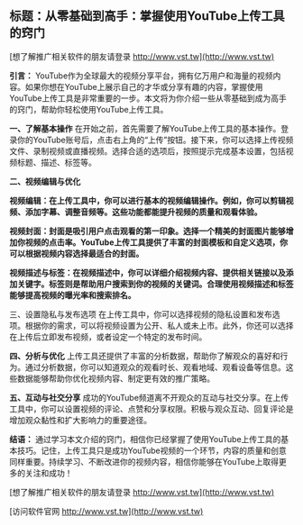 ## **标题：从零基础到高手：掌握使用YouTube上传工具的窍门**

[想了解推广相关软件的朋友请登录 http://www.vst.tw](http://www.vst.tw)

**引言：**
YouTube作为全球最大的视频分享平台，拥有亿万用户和海量的视频内容。如果你想在YouTube上展示自己的才华或分享有趣的内容，掌握使用YouTube上传工具是非常重要的一步。本文将为你介绍一些从零基础到成为高手的窍门，帮助你轻松使用YouTube上传工具。

**一、了解基本操作**
在开始之前，首先需要了解YouTube上传工具的基本操作。登录你的YouTube账号后，点击右上角的“上传”按钮。接下来，你可以选择上传视频文件、录制视频或直播视频。选择合适的选项后，按照提示完成基本设置，包括视频标题、描述、标签等。

**二、视频编辑与优化**

**视频编辑：在上传工具中，你可以进行基本的视频编辑操作。例如，你可以剪辑视频、添加字幕、调整音频等。这些功能都能提升视频的质量和观看体验。**

**视频封面：封面是吸引用户点击观看的第一印象。选择一个精美的封面图片能够增加你视频的点击率。YouTube上传工具提供了丰富的封面模板和自定义选项，你可以根据视频内容选择最适合的封面。**

**视频描述与标签：在视频描述中，你可以详细介绍视频内容、提供相关链接以及添加关键字。标签则是帮助用户搜索到你的视频的关键词。合理使用视频描述和标签能够提高视频的曝光率和搜索排名。**

三、设置隐私与发布选项
在上传工具中，你可以选择视频的隐私设置和发布选项。根据你的需求，可以将视频设置为公开、私人或未上市。此外，你还可以选择在上传后立即发布视频，或者设定一个特定的发布时间。

**四、分析与优化**
上传工具还提供了丰富的分析数据，帮助你了解观众的喜好和行为。通过分析数据，你可以知道观众的观看时长、观看地域、观看设备等信息。这些数据能够帮助你优化视频内容、制定更有效的推广策略。

**五、互动与社交分享**
成功的YouTube频道离不开观众的互动与社交分享。在上传工具中，你可以设置视频的评论、点赞和分享权限。积极与观众互动、回复评论是增加观众黏性和扩大影响力的重要途径。

**结语：**
通过学习本文介绍的窍门，相信你已经掌握了使用YouTube上传工具的基本技巧。记住，上传工具只是成功YouTube视频的一个环节，内容的质量和创意同样重要。持续学习、不断改进你的视频内容，相信你能够在YouTube上取得更多的关注和成功！

[想了解推广相关软件的朋友请登录 http://www.vst.tw](http://www.vst.tw)


[访问软件官网 http://www.vst.tw](http://www.vst.tw)
